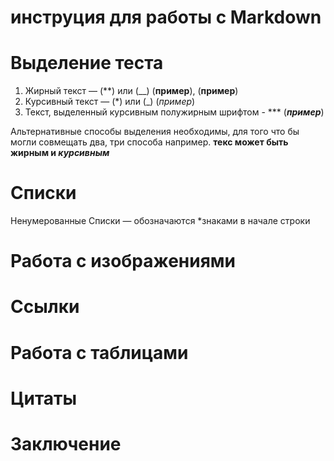 # инструция для работы с Markdown

# Выделение теста

1. Жирный текст — (**) или (__) (**пример**), (__пример__)
2. Курсивный текст — (*) или (_) (*пример*)
3. Текст, выделенный курсивным полужирным шрифтом - *** (***пример***)

Альтернативные способы выделения необходимы, для того что бы могли совмещать два, три способа например. __текс может быть жирным и *курсивным*__

# Списки

Ненумерованные Списки — обозначаются
*знаками в начале строки

# Работа с изображениями

# Ссылки

# Работа с таблицами

# Цитаты

# Заключение